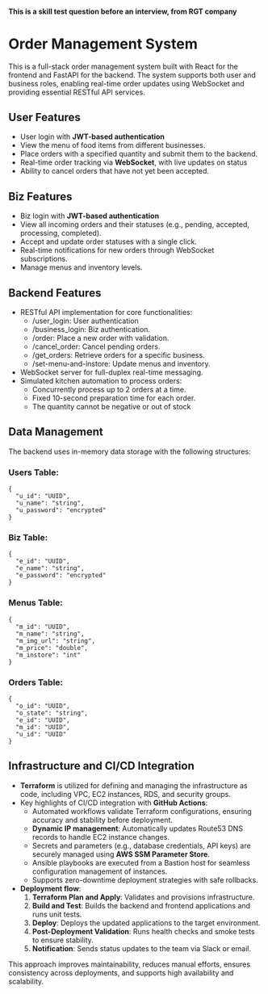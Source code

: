 #### This is a skill test question before an interview, from RGT company

# Order Management System
This is a full-stack order management system built with React for the frontend and FastAPI for the backend. The system supports both user and business roles, enabling real-time order updates using WebSocket and providing essential RESTful API services.

## User Features
- User login with **JWT-based authentication**
- View the menu of food items from different businesses.
- Place orders with a specified quantity and submit them to the backend.
- Real-time order tracking via **WebSocket**, with live updates on status
- Ability to cancel orders that have not yet been accepted.

## Biz Features
- Biz login with **JWT-based authentication**
- View all incoming orders and their statuses (e.g., pending, accepted, processing, completed).
- Accept and update order statuses with a single click.
- Real-time notifications for new orders through WebSocket subscriptions.
- Manage menus and inventory levels.

## Backend Features
- RESTful API implementation for core functionalities:
  - /user_login: User authentication
  - /business_login: Biz authentication.
  - /order: Place a new order with validation.
  - /cancel_order: Cancel pending orders.
  - /get_orders: Retrieve orders for a specific business.
  - /set-menu-and-instore: Update menus and inventory.
- WebSocket server for full-duplex real-time messaging.
- Simulated kitchen automation to process orders:
  - Concurrently process up to 2 orders at a time.
  - Fixed 10-second preparation time for each order.
  - The quantity cannot be negative or out of stock

## Data Management
The backend uses in-memory data storage with the following structures:
### Users Table:
```
{
  "u_id": "UUID",
  "u_name": "string",
  "u_password": "encrypted"
}
```
### Biz Table:
```
{
  "e_id": "UUID",
  "e_name": "string",
  "e_password": "encrypted"
}
```
### Menus Table:
```
{
  "m_id": "UUID",
  "m_name": "string",
  "m_img_url": "string",
  "m_price": "double",
  "m_instore": "int"
}
```
### Orders Table:
```
{
  "o_id": "UUID",
  "o_state": "string",
  "e_id": "UUID",
  "m_id": "UUID",
  "u_id": "UUID"
}
```

## Infrastructure and CI/CD Integration
- **Terraform** is utilized for defining and managing the infrastructure as code, including VPC, EC2 instances, RDS, and security groups.
- Key highlights of CI/CD integration with **GitHub Actions**:
  - Automated workflows validate Terraform configurations, ensuring accuracy and stability before deployment.
  - **Dynamic IP management**: Automatically updates Route53 DNS records to handle EC2 instance changes.
  - Secrets and parameters (e.g., database credentials, API keys) are securely managed using **AWS SSM Parameter Store**.
  - Ansible playbooks are executed from a Bastion host for seamless configuration management of instances.
  - Supports zero-downtime deployment strategies with safe rollbacks.
- **Deployment flow**:
  1. **Terraform Plan and Apply**: Validates and provisions infrastructure.
  2. **Build and Test**: Builds the backend and frontend applications and runs unit tests.
  3. **Deploy**: Deploys the updated applications to the target environment.
  4. **Post-Deployment Validation**: Runs health checks and smoke tests to ensure stability.
  5. **Notification**: Sends status updates to the team via Slack or email.

This approach improves maintainability, reduces manual efforts, ensures consistency across deployments, and supports high availability and scalability.
